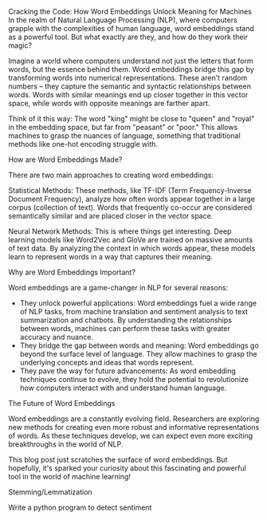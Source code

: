 Cracking the Code: How Word Embeddings Unlock Meaning for Machines
In the realm of Natural Language Processing (NLP), where computers grapple with
the complexities of human language, word embeddings stand as a powerful tool.
But what exactly are they, and how do they work their magic?

Imagine a world where computers understand not just the letters that form
words, but the essence behind them. Word embeddings bridge this gap by
transforming words into numerical representations. These aren't random numbers
– they capture the semantic and syntactic relationships between words. Words
with similar meanings end up closer together in this vector space, while words
with opposite meanings are farther apart.

Think of it this way: The word "king" might be close to "queen" and "royal" in
the embedding space, but far from "peasant" or "poor." This allows machines to
grasp the nuances of language, something that traditional methods like one-hot
encoding struggle with.

How are Word Embeddings Made?

There are two main approaches to creating word embeddings:

Statistical Methods:  These methods, like TF-IDF (Term Frequency-Inverse
Document Frequency), analyze how often words appear together in a large corpus
(collection of text). Words that frequently co-occur are considered
semantically similar and are placed closer in the vector space.

Neural Network Methods: This is where things get interesting. Deep learning
models like Word2Vec and GloVe are trained on massive amounts of text data. By
analyzing the context in which words appear, these models learn to represent
words in a way that captures their meaning.

Why are Word Embeddings Important?

Word embeddings are a game-changer in NLP for several reasons:

* They unlock powerful applications: Word embeddings fuel a wide range of NLP
  tasks, from machine translation and sentiment analysis to text summarization
  and chatbots. By understanding the relationships between words, machines can
  perform these tasks with greater accuracy and nuance.
* They bridge the gap between words and meaning: Word embeddings go beyond the
  surface level of language. They allow machines to grasp the underlying
  concepts and ideas that words represent.
* They pave the way for future advancements: As word embedding techniques
  continue to evolve, they hold the potential to revolutionize how computers
  interact with and understand human language.

The Future of Word Embeddings

Word embeddings are a constantly evolving field. Researchers are exploring new
methods for creating even more robust and informative representations of words.
As these techniques develop, we can expect even more exciting breakthroughs in
the world of NLP.

This blog post just scratches the surface of word embeddings. But hopefully,
it's sparked your curiosity about this fascinating and powerful tool in the
world of machine learning!

Stemming/Lemmatization

Write a python program to detect sentiment

